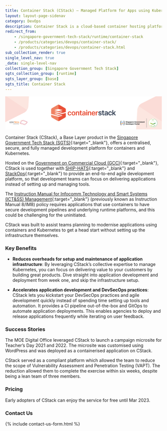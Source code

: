 ```yaml
---
title: Container Stack (CStack) – Managed Platform for Apps using Kubernetes
layout: layout-page-sidenav
category: DevOps
description: Container Stack is a cloud-based container hosting platform and a Runtime component within Singapore Government Tech Stack.
redirect_from:
    - /singapore-government-tech-stack/runtime/container-stack
    - /products/categories/devops/container-stack/
    - /products/categories/devops/container-stack.html
sub_collection_render: true
single_level_nav: true
_data: single-level-nav
collection_group: [Singapore Government Tech Stack]
sgts_collection_group: [runtime]
sgts_layer_group: [base]
sgts_title: Container Stack
---
```


![Container Stack (CStack) header banner](/assets/img/ContainerStack-NewHeaderBanner.png)

Container Stack (CStack), a Base Layer product in the [Singapore Government Tech Stack (SGTS)](/singapore-government-tech-stack/){:target="_blank"}, offers a centralised, secure, and fully managed development platform for containers and Kubernetes.

Hosted on the [Government on Commercial Cloud (GCC)](/products/categories/infrastructure-and-hosting/government-on-commercial-cloud/){:target="_blank"}, CStack is used together with [SHIP-HATS](/products/categories/devops/ship-hats/){:target="_blank"} and [StackOps](products/categories/devops/stackops/){:target="_blank"} to provide an end-to-end agile development platform, so that development teams can focus on delivering applications instead of setting up and managing tools.

The [Instruction Manual for Infocomm Technology and Smart Systems (ICT&SS) Management](/guidelines/standards-and-best-practices/instruction-manual-for-ict-ss-management.html){:target="_blank"} (previously known as Instruction Manual 8/IM8) policy requires applications that use containers to have secure development pipelines and underlying runtime platforms, and this could be challenging for the uninitiated. 

CStack was built to assist teams planning to modernise applications using containers and Kubernetes to get a head start without setting up the infrastructure themselves.

### Key Benefits

- **Reduces overheads for setup and maintenance of application infrastructure**: By leveraging CStack’s collective expertise to manage Kubernetes, you can focus on delivering value to your customers by building great products. Dive straight into application development and deployment from week one, and  skip the infrastructure setup.

- **Accelerates application development and DevSecOps practices**: CStack lets you kickstart your DevSecOps practices and agile development quickly instead of spending time setting up tools and automation. It provides a CI pipeline out-of-the-box and GitOps to automate application deployments. This enables agencies to deploy and release applications frequently while iterating on user feedback.

### Success Stories

The MOE Digital Office leveraged CStack to launch a campaign microsite for Teacher’s Day 2021 and 2022. The microsite was customised using WordPress and was deployed as a containerised application on CStack.

CStack served as a compliant platform which allowed the team to reduce the scope of Vulnerability Assessment and Penetration Testing (VAPT). The reduction allowed them to complete the exercise within six weeks, despite being a lean team of three members.

### Pricing

Early adopters of CStack can enjoy the service for free until Mar 2023.


### Contact Us

{% include contact-us-form.html %}

